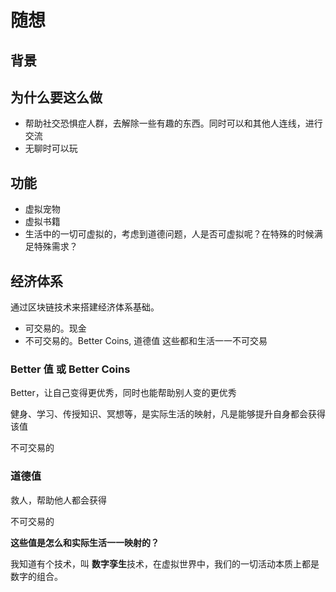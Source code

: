 # 随想

## 背景

## 为什么要这么做
- 帮助社交恐惧症人群，去解除一些有趣的东西。同时可以和其他人连线，进行交流
- 无聊时可以玩

## 功能
- 虚拟宠物
- 虚拟书籍
- 生活中的一切可虚拟的，考虑到道德问题，人是否可虚拟呢？在特殊的时候满足特殊需求？
## 经济体系
通过区块链技术来搭建经济体系基础。
- 可交易的。现金
- 不可交易的。Better Coins, 道德值 这些都和生活一一不可交易
### Better 值 或 Better Coins
Better，让自己变得更优秀，同时也能帮助别人变的更优秀

健身、学习、传授知识、冥想等，是实际生活的映射，凡是能够提升自身都会获得该值

不可交易的

### 道德值
救人，帮助他人都会获得

不可交易的


**这些值是怎么和实际生活一一映射的？**

我知道有个技术，叫 **数字孪生**技术，在虚拟世界中，我们的一切活动本质上都是数字的组合。